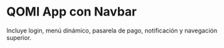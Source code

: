 # QOMI App con Navbar

Incluye login, menú dinámico, pasarela de pago, notificación y navegación superior.
